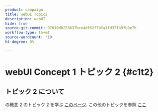 ```yaml
---
product: campaign
title: webUI Topic2
description: webUI
hide: true
source-git-commit: 07010d0253637bce4df62f7bfa1fd37fb9fb8e7b
workflow-type: tm+mt
source-wordcount: '19'
ht-degree: 0%

---
```


# webUI Concept 1 トピック 2 {#c1t2}

## トピック 2 について

の概念 2 のトピック 2 を学ぶ [このページ](../concept2/topic2.md).
この他のトピックを参照 [ここ](../../automation/workflow/about-workflows.md)